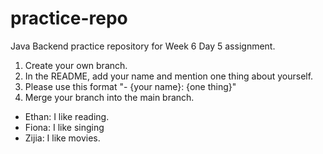 # practice-repo

Java Backend practice repository for Week 6 Day 5 assignment.

1. Create your own branch.
2. In the README, add your name and mention one thing about yourself. 
3. Please use this format "- {your name}: {one thing}"
4. Merge your branch into the main branch.

- Ethan: I like reading.
- Fiona: I like singing
- Zijia: I like movies.
